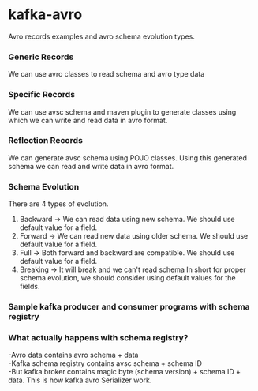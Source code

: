 # kafka-avro

Avro records examples and avro schema evolution types.

### Generic Records
We can use avro classes to read schema and avro type data

### Specific Records
We can use avsc schema and maven plugin to generate classes using which we can write and read data in avro format.

### Reflection Records
We can generate avsc schema using POJO classes. Using this generated schema we can read and write data in avro format.

### Schema Evolution
There are 4 types of evolution.
1) Backward -> We can read data using new schema. We should use default value for a field.
2) Forward -> We can read new data using older schema. We should use default value for a field.
3) Full -> Both forward and backward are compatible. We should use default value for a field.
4) Breaking -> It will break and we can't read schema
In short for proper schema evolution, we should consider using default values for the fields.

### Sample kafka producer and consumer programs with schema registry

### What actually happens with schema registry?
-Avro data contains avro schema + data<br />
-Kafka schema registry contains avsc schema + schema ID<br />
-But kafka broker contains magic byte (schema version) + schema ID + data. This is how kafka avro Serializer work.

